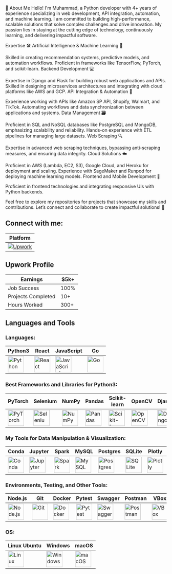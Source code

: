 👋 About Me
Hello! I'm Muhammad, a Python developer with 4+ years of experience specializing in web development, API integration, automation, and machine learning. I am committed to building high-performance, scalable solutions that solve complex challenges and drive innovation. My passion lies in staying at the cutting edge of technology, continuously learning, and delivering impactful software.


Expertise 🛠️
Artificial Intelligence & Machine Learning 🧠

Skilled in creating recommendation systems, predictive models, and automation workflows.
Proficient in frameworks like TensorFlow, PyTorch, and scikit-learn.
Backend Development 💻

Expertise in Django and Flask for building robust web applications and APIs.
Skilled in designing microservices architectures and integrating with cloud platforms like AWS and GCP.
API Integration & Automation 🔗

Experience working with APIs like Amazon SP API, Shopify, Walmart, and TikTok.
Automating workflows and data synchronization between applications and systems.
Data Management 🗃️

Proficient in SQL and NoSQL databases like PostgreSQL and MongoDB, emphasizing scalability and reliability.
Hands-on experience with ETL pipelines for managing large datasets.
Web Scraping 🔍

Expertise in advanced web scraping techniques, bypassing anti-scraping measures, and ensuring data integrity.
Cloud Solutions ☁️

Proficient in AWS (Lambda, EC2, S3), Google Cloud, and Heroku for deployment and scaling.
Experience with SageMaker and Runpod for deploying machine learning models.
Frontend and Mobile Development 📱

Proficient in frontend technologies and integrating responsive UIs with Python backends.

Feel free to explore my repositories for projects that showcase my skills and contributions. Let’s connect and collaborate to create impactful solutions! 🚀

## Connect with me:
| Platform|
|----------|
| [![Upwork](https://github.com/mhamid01/images/blob/main/Upwork.png)](https://www.upwork.com/freelancers/~0193836a6dadc6890a?mp_source=share) |

## Upwork Profile

| Earnings        | $5k+         |
|-----------------|---------------|
| Job Success     | 100%          |
| Projects Completed | 10+       |
| Hours Worked    | 300+         |

## Languages and Tools

### Languages:
| Python3 | React | JavaScript | Go |
|---------|-------|------------|----|
| <img src="https://cdn.worldvectorlogo.com/logos/python-5.svg" alt="Python" width="50"> | <img src="https://upload.wikimedia.org/wikipedia/commons/a/a7/React-icon.svg" alt="React" width="50"> | <img src="https://upload.wikimedia.org/wikipedia/commons/6/6a/JavaScript-logo.png" alt="JavaScript" width="50"> | <img src="https://upload.wikimedia.org/wikipedia/commons/0/05/Go_Logo_Blue.svg" alt="Go" width="50"> |

### Best Frameworks and Libraries for Python3:
| PyTorch | Selenium | NumPy | Pandas | Scikit-learn | OpenCV | Django | Flask |
|---------|----------|-------|--------|--------------|--------|--------|-------|
| <img src="https://upload.wikimedia.org/wikipedia/commons/1/10/PyTorch_logo_icon.svg" alt="PyTorch" width="50"> | <img src="https://upload.wikimedia.org/wikipedia/commons/d/d5/Selenium_Logo.png" alt="Selenium" width="50"> | <img src="https://upload.wikimedia.org/wikipedia/commons/3/31/NumPy_logo_2020.svg" alt="NumPy" width="50"> | <img src="https://upload.wikimedia.org/wikipedia/commons/e/ed/Pandas_logo.svg" alt="Pandas" width="50"> | <img src="https://upload.wikimedia.org/wikipedia/commons/0/05/Scikit_learn_logo_small.svg" alt="Scikit-learn" width="50"> | <img src="https://upload.wikimedia.org/wikipedia/commons/3/3f/OpenCV_logo_with_text.png" alt="OpenCV" width="50"> | <img src="https://upload.wikimedia.org/wikipedia/commons/7/75/Django_logo.svg" alt="Django" width="50"> | <img src="https://upload.wikimedia.org/wikipedia/commons/3/3c/Flask_logo.svg" alt="Flask" width="50"> |

### My Tools for Data Manipulation & Visualization:
| Conda | Jupyter | Spark | MySQL | Postgres | SQLite | Plotly | Matplotlib |
|-------|---------|-------|-------|----------|--------|--------|------------|
| <img src="https://upload.wikimedia.org/wikipedia/commons/c/cd/Anaconda_Logo.png" alt="Conda" width="50"> | <img src="https://upload.wikimedia.org/wikipedia/commons/3/38/Jupyter_logo.svg" alt="Jupyter" width="50"> | <img src="https://upload.wikimedia.org/wikipedia/commons/f/f3/Apache_Spark_logo.svg" alt="Spark" width="50"> | <img src="https://upload.wikimedia.org/wikipedia/en/d/dd/MySQL_logo.svg" alt="MySQL" width="50"> | <img src="https://upload.wikimedia.org/wikipedia/commons/2/29/Postgresql_elephant.svg" alt="Postgres" width="50"> | <img src="https://upload.wikimedia.org/wikipedia/commons/9/97/Sqlite-square-icon.svg" alt="SQLite" width="50"> | <img src="https://upload.wikimedia.org/wikipedia/commons/4/42/Plotly_logo.png" alt="Plotly" width="50"> | <img src="https://upload.wikimedia.org/wikipedia/commons/8/84/Matplotlib_icon.svg" alt="Matplotlib" width="50"> |

### Environments, Testing, and Other Tools:
| Node.js | Git | Docker | Pytest | Swagger | Postman | VBox | HardHat |
|---------|-----|--------|--------|---------|---------|------|---------|
| <img src="https://upload.wikimedia.org/wikipedia/commons/d/d9/Node.js_logo.svg" alt="Node.js" width="50"> | <img src="https://upload.wikimedia.org/wikipedia/commons/e/e0/Git-logo.svg" alt="Git" width="50"> | <img src="https://upload.wikimedia.org/wikipedia/commons/4/4e/Docker_%28container_engine%29_logo.svg" alt="Docker" width="50"> | <img src="https://upload.wikimedia.org/wikipedia/commons/b/ba/Pytest_logo.svg" alt="Pytest" width="50"> | <img src="https://upload.wikimedia.org/wikipedia/commons/a/ab/Swagger-logo.png" alt="Swagger" width="50"> | <img src="https://upload.wikimedia.org/wikipedia/commons/c/c2/Postman_%28software%29.png" alt="Postman" width="50"> | <img src="https://upload.wikimedia.org/wikipedia/commons/d/d5/VirtualBox_logo.png" alt="VBox" width="50"> | <img src="https://upload.wikimedia.org/wikipedia/commons/1/1b/Hardhat_logo.png" alt="HardHat" width="50"> |

### OS:
| Linux Ubuntu | Windows | macOS |
|--------------|---------|-------|
| <img src="https://upload.wikimedia.org/wikipedia/commons/a/af/Tux.png" alt="Linux" width="50"> | <img src="https://upload.wikimedia.org/wikipedia/commons/4/48/Windows_logo_-_2012_%28dark_blue%29.svg" alt="Windows" width="50"> | <img src="https://upload.wikimedia.org/wikipedia/commons/a/ab/Apple-logo.png" alt="macOS" width="50"> |
